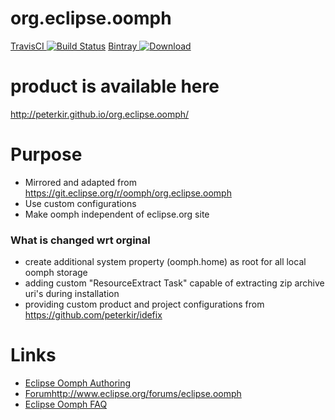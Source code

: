 org.eclipse.oomph
=================

 [TravisCI ![Build Status](https://travis-ci.org/peterkir/org.eclipse.oomph.png)](https://travis-ci.org/peterkir/org.eclipse.oomph)
 [Bintray ![Download](https://api.bintray.com/packages/peterkir/generic/org.eclipse.oomph/images/download.svg)](https://bintray.com/peterkir/generic/org.eclipse.oomph/_latestVersion)

# product is available here 

http://peterkir.github.io/org.eclipse.oomph/

# Purpose 
- Mirrored and adapted from https://git.eclipse.org/r/oomph/org.eclipse.oomph
- Use custom configurations
- Make oomph independent of eclipse.org site

### What is changed wrt orginal

- create additional system property (oomph.home) as root for all local oomph storage
- adding custom "ResourceExtract Task" capable of extracting zip archive uri's during installation
- providing custom product and project configurations from https://github.com/peterkir/idefix

# Links

- [Eclipse Oomph Authoring](https://wiki.eclipse.org/Eclipse_Oomph_Authoring)
- [Forum]()http://www.eclipse.org/forums/eclipse.oomph
- [Eclipse Oomph FAQ](https://wiki.eclipse.org/Eclipse_Oomph_FAQ)
